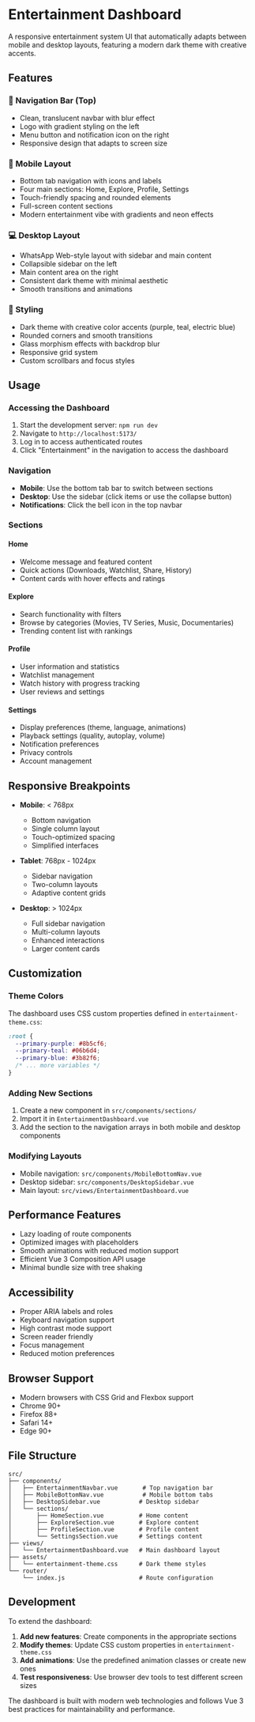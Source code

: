 # Entertainment Dashboard

A responsive entertainment system UI that automatically adapts between mobile and desktop layouts, featuring a modern dark theme with creative accents.

## Features

### 🧭 Navigation Bar (Top)
- Clean, translucent navbar with blur effect
- Logo with gradient styling on the left
- Menu button and notification icon on the right
- Responsive design that adapts to screen size

### 📱 Mobile Layout
- Bottom tab navigation with icons and labels
- Four main sections: Home, Explore, Profile, Settings
- Touch-friendly spacing and rounded elements
- Full-screen content sections
- Modern entertainment vibe with gradients and neon effects

### 💻 Desktop Layout
- WhatsApp Web-style layout with sidebar and main content
- Collapsible sidebar on the left
- Main content area on the right
- Consistent dark theme with minimal aesthetic
- Smooth transitions and animations

### 🎨 Styling
- Dark theme with creative color accents (purple, teal, electric blue)
- Rounded corners and smooth transitions
- Glass morphism effects with backdrop blur
- Responsive grid system
- Custom scrollbars and focus styles

## Usage

### Accessing the Dashboard
1. Start the development server: `npm run dev`
2. Navigate to `http://localhost:5173/`
3. Log in to access authenticated routes
4. Click "Entertainment" in the navigation to access the dashboard

### Navigation
- **Mobile**: Use the bottom tab bar to switch between sections
- **Desktop**: Use the sidebar (click items or use the collapse button)
- **Notifications**: Click the bell icon in the top navbar

### Sections

#### Home
- Welcome message and featured content
- Quick actions (Downloads, Watchlist, Share, History)
- Content cards with hover effects and ratings

#### Explore
- Search functionality with filters
- Browse by categories (Movies, TV Series, Music, Documentaries)
- Trending content list with rankings

#### Profile
- User information and statistics
- Watchlist management
- Watch history with progress tracking
- User reviews and settings

#### Settings
- Display preferences (theme, language, animations)
- Playback settings (quality, autoplay, volume)
- Notification preferences
- Privacy controls
- Account management

## Responsive Breakpoints

- **Mobile**: < 768px
  - Bottom navigation
  - Single column layout
  - Touch-optimized spacing
  - Simplified interfaces

- **Tablet**: 768px - 1024px
  - Sidebar navigation
  - Two-column layouts
  - Adaptive content grids

- **Desktop**: > 1024px
  - Full sidebar navigation
  - Multi-column layouts
  - Enhanced interactions
  - Larger content cards

## Customization

### Theme Colors
The dashboard uses CSS custom properties defined in `entertainment-theme.css`:

```css
:root {
  --primary-purple: #8b5cf6;
  --primary-teal: #06b6d4;
  --primary-blue: #3b82f6;
  /* ... more variables */
}
```

### Adding New Sections
1. Create a new component in `src/components/sections/`
2. Import it in `EntertainmentDashboard.vue`
3. Add the section to the navigation arrays in both mobile and desktop components

### Modifying Layouts
- Mobile navigation: `src/components/MobileBottomNav.vue`
- Desktop sidebar: `src/components/DesktopSidebar.vue`
- Main layout: `src/views/EntertainmentDashboard.vue`

## Performance Features

- Lazy loading of route components
- Optimized images with placeholders
- Smooth animations with reduced motion support
- Efficient Vue 3 Composition API usage
- Minimal bundle size with tree shaking

## Accessibility

- Proper ARIA labels and roles
- Keyboard navigation support
- High contrast mode support
- Screen reader friendly
- Focus management
- Reduced motion preferences

## Browser Support

- Modern browsers with CSS Grid and Flexbox support
- Chrome 90+
- Firefox 88+
- Safari 14+
- Edge 90+

## File Structure

```
src/
├── components/
│   ├── EntertainmentNavbar.vue       # Top navigation bar
│   ├── MobileBottomNav.vue           # Mobile bottom tabs
│   ├── DesktopSidebar.vue           # Desktop sidebar
│   └── sections/
│       ├── HomeSection.vue          # Home content
│       ├── ExploreSection.vue       # Explore content
│       ├── ProfileSection.vue       # Profile content
│       └── SettingsSection.vue      # Settings content
├── views/
│   └── EntertainmentDashboard.vue   # Main dashboard layout
├── assets/
│   └── entertainment-theme.css      # Dark theme styles
└── router/
    └── index.js                     # Route configuration
```

## Development

To extend the dashboard:

1. **Add new features**: Create components in the appropriate sections
2. **Modify themes**: Update CSS custom properties in `entertainment-theme.css`
3. **Add animations**: Use the predefined animation classes or create new ones
4. **Test responsiveness**: Use browser dev tools to test different screen sizes

The dashboard is built with modern web technologies and follows Vue 3 best practices for maintainability and performance.